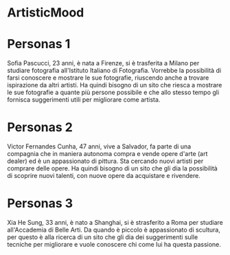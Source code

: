 # ArtisticMood

# Personas 1
Sofia Pascucci, 23 anni, è nata a Firenze, si è trasferita a Milano per studiare fotografia all'Istituto Italiano di Fotografia. Vorrebbe la possibilità di farsi conoscere e mostrare le sue fotografie, riuscendo anche a trovare ispirazione da altri artisti. Ha quindi bisogno di un sito che riesca a mostrare le sue fotografie a quante più persone possibile e che allo stesso tempo gli fornisca suggerimenti utili per migliorare come artista.

# Personas 2
Victor Fernandes Cunha, 47 anni, vive a Salvador, fa parte di una compagnia che in maniera autonoma compra e vende opere d'arte (art dealer) ed è un appassionato di pittura. Sta cercando nuovi artisti per comprare delle opere. Ha quindi bisogno di un sito che gli dia la possibilità di scoprire nuovi talenti, con nuove opere da acquistare e rivendere.

# Personas 3
Xia He Sung, 33 anni, è nato a Shanghai, si è strasferito a Roma per studiare all'Accademia di Belle Arti. Da quando è piccolo è appassionato di scultura, per questo è alla ricerca di un sito che gli dia dei suggerimenti sulle tecniche per migliorare e vuole conoscere chi come lui ha questa passione.
